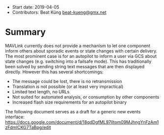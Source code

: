   * Start date: 2019-04-05
  * Contributors: Beat Küng <beat-kueng@gmx.net>
  
# Summary

MAVLink currently does not provide a mechanism to let one component inform
others about sporadic events or state changes with certain delivery. The most
prominent case is for an autopilot to inform a user via GCS about state changes
(e.g. switching into a failsafe mode). This has traditionally been solved by
sending string text messages that are then displayed directly.
However this has several shortcomings:
- The message could be lost, there is no retransmission
- Translation is not possible (or at least very impractical)
- Limited text length, no URLs
- Not suited for automated analysis, or consumption by other components
- Increased flash size requirements for an autopilot binary

The following document serves as a draft for a generic new events interface:
https://docs.google.com/document/d/18qdDgfML97lItom09MJhngYnFzAm1zFdmlCKG7TaBpg/edit


